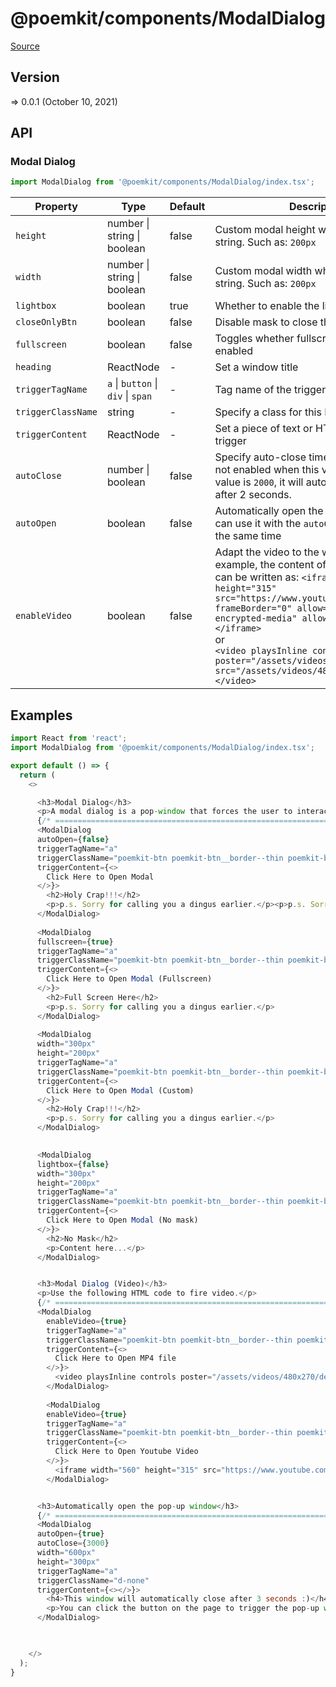 # @poemkit/components/ModalDialog

[Source](https://github.com/xizon/poemkit/tree/main/src/client/components/ModalDialog)

## Version

=> 0.0.1 (October 10, 2021)

## API

### Modal Dialog
```js
import ModalDialog from '@poemkit/components/ModalDialog/index.tsx';
```
| Property | Type | Default | Description |
| --- | --- | --- | --- |
| `height` | number \| string \| boolean  | false | Custom modal height whick need a unit string. Such as: `200px` |
| `width` | number \| string \| boolean  | false | Custom modal width whick need a unit string. Such as: `200px` |
| `lightbox` | boolean  | true | Whether to enable the lightbox effect |
| `closeOnlyBtn` | boolean  | false | Disable mask to close the window |
| `fullscreen` | boolean  | false | Toggles whether fullscreen should be enabled |
| `heading` | ReactNode  | - | Set a window title |
| `triggerTagName` | `a` \| `button` \| `div` \| `span`  | - | Tag name of the trigger. |
| `triggerClassName` | string  | - | Specify a class for this Node |
| `triggerContent` | ReactNode  | - | Set a piece of text or HTML code for the trigger |
| `autoClose` | number \| boolean  | false | Specify auto-close time. This function is not enabled when this value is false. If the value is `2000`, it will automatically close after 2 seconds. |
| `autoOpen` | boolean  | false | Automatically open the component, you can use it with the `autoClose` property at the same time |
| `enableVideo` | boolean  | false | Adapt the video to the window. For example, the content of the component can be written as: `<iframe width="560" height="315" src="https://www.youtube.com/xxx" frameBorder="0" allow="autoplay; encrypted-media" allowFullScreen></iframe>` <br /> or <br />`<video playsInline controls poster="/assets/videos/480x270/demo.jpg" src="/assets/videos/480x270/demo.mp4"></video>` |



## Examples

```js
import React from 'react';
import ModalDialog from '@poemkit/components/ModalDialog/index.tsx';

export default () => {
  return (
    <>

      <h3>Modal Dialog</h3>
      <p>A modal dialog is a pop-window that forces the user to interact with it before they can go back to using the parent application.</p>
      {/* ================================================================== */}
      <ModalDialog 
      autoOpen={false}
      triggerTagName="a" 
      triggerClassName="poemkit-btn poemkit-btn__border--thin poemkit-btn__margin--b poemkit-btn__size--s poemkit-btn__bg--primary" 
      triggerContent={<>
        Click Here to Open Modal
      </>}>
        <h2>Holy Crap!!!</h2>
        <p>p.s. Sorry for calling you a dingus earlier.</p><p>p.s. Sorry for calling you a dingus earlier.</p><p>p.s. Sorry for calling you a dingus earlier.</p><p>p.s. Sorry for calling you a dingus earlier.</p><p>p.s. Sorry for calling you a dingus earlier.</p><p>p.s. Sorry for calling you a dingus earlier.</p><p>p.s. Sorry for calling you a dingus earlier.</p><p>p.s. Sorry for calling you a dingus earlier.</p><p>p.s. Sorry for calling you a dingus earlier.</p>
      </ModalDialog>
      
      <ModalDialog 
      fullscreen={true} 
      triggerTagName="a" 
      triggerClassName="poemkit-btn poemkit-btn__border--thin poemkit-btn__margin--b poemkit-btn__size--s poemkit-btn__bg--primary" 
      triggerContent={<>
        Click Here to Open Modal (Fullscreen)
      </>}>
        <h2>Full Screen Here</h2>
        <p>p.s. Sorry for calling you a dingus earlier.</p>
      </ModalDialog>
      
      <ModalDialog 
      width="300px"
      height="200px"
      triggerTagName="a" 
      triggerClassName="poemkit-btn poemkit-btn__border--thin poemkit-btn__margin--b poemkit-btn__size--s poemkit-btn__bg--primary" 
      triggerContent={<>
        Click Here to Open Modal (Custom)
      </>}>
        <h2>Holy Crap!!!</h2>
        <p>p.s. Sorry for calling you a dingus earlier.</p>
      </ModalDialog>
      

      <ModalDialog 
      lightbox={false}
      width="300px"
      height="200px"
      triggerTagName="a" 
      triggerClassName="poemkit-btn poemkit-btn__border--thin poemkit-btn__margin--b poemkit-btn__size--s poemkit-btn__bg--primary" 
      triggerContent={<>
        Click Here to Open Modal (No mask)
      </>}>
        <h2>No Mask</h2>
        <p>Content here...</p>
      </ModalDialog>


      <h3>Modal Dialog (Video)</h3>
      <p>Use the following HTML code to fire video.</p>
      {/* ================================================================== */}
      <ModalDialog 
        enableVideo={true}
        triggerTagName="a" 
        triggerClassName="poemkit-btn poemkit-btn__border--thin poemkit-btn__margin--b poemkit-btn__size--s poemkit-btn__bg--primary" 
        triggerContent={<>
          Click Here to Open MP4 file
        </>}>
          <video playsInline controls poster="/assets/videos/480x270/demo.jpg" src="/assets/videos/480x270/demo.mp4"></video>
        </ModalDialog>
        
        <ModalDialog 
        enableVideo={true}
        triggerTagName="a" 
        triggerClassName="poemkit-btn poemkit-btn__border--thin poemkit-btn__margin--b poemkit-btn__size--s poemkit-btn__bg--primary" 
        triggerContent={<>
          Click Here to Open Youtube Video
        </>}>
          <iframe width="560" height="315" src="https://www.youtube.com/xxx" frameBorder="0" allow="autoplay; encrypted-media" allowFullScreen></iframe>
        </ModalDialog>


      <h3>Automatically open the pop-up window</h3>
      {/* ================================================================== */}
      <ModalDialog 
      autoOpen={true}
      autoClose={3000}
      width="600px"
      height="300px"
      triggerTagName="a" 
      triggerClassName="d-none" 
      triggerContent={<></>}>
        <h4>This window will automatically close after 3 seconds :)</h4>
        <p>You can click the button on the page to trigger the pop-up window.</p>
      </ModalDialog>
      


    </>
  );
}

```